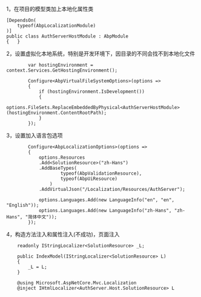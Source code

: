 1，在项目的模型类加上本地化属性类

    [DependsOn(
        typeof(AbpLocalizationModule)
    )]
    public class AuthServerHostModule : AbpModule
    {	}

2，设置虚拟化本地系统，特别是开发环境下，因目录的不同会找不到本地化文件

            var hostingEnvironment = context.Services.GetHostingEnvironment();

            Configure<AbpVirtualFileSystemOptions>(options =>
            {
                if (hostingEnvironment.IsDevelopment())
                {
                    options.FileSets.ReplaceEmbeddedByPhysical<AuthServerHostModule>(hostingEnvironment.ContentRootPath);
                }
            });

3，设置加入语言包选项

            Configure<AbpLocalizationOptions>(options =>
            {
                options.Resources
                .Add<SolutionResource>("zh-Hans")
                .AddBaseTypes(
                        typeof(AbpValidationResource),
                        typeof(AbpUiResource)
                    )
                .AddVirtualJson("/Localization/Resources/AuthServer");

                options.Languages.Add(new LanguageInfo("en", "en", "English"));
                options.Languages.Add(new LanguageInfo("zh-Hans", "zh-Hans", "简体中文"));
            });

4，构造方法注入和属性注入(不成功)，页面注入

        readonly IStringLocalizer<SolutionResource> _L;

        public IndexModel(IStringLocalizer<SolutionResource> L)
        {
            _L = L;
        }

        @using Microsoft.AspNetCore.Mvc.Localization
        @inject IHtmlLocalizer<AuthServer.Host.SolutionResource> L


